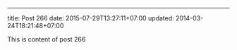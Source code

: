 ---
title: Post 266
date: 2015-07-29T13:27:11+07:00
updated: 2014-03-24T18:21:48+07:00

This is content of post 266